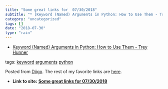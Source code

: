 ```yaml
---
title: "Some great links for  07/30/2018"
subtitle: "* [Keyword (Named) Arguments in Python: How to Use Them - Trey Hunner](<http://treyhunner.com/2018/0..."
category: "uncategorized"
tags: []
date: "2018-07-30"
type: "rain"
---
```

* [Keyword (Named) Arguments in Python: How to Use Them - Trey Hunner](<http://treyhunner.com/2018/04/keyword-arguments-in-python/>)

tags: [keyword](<https://www.diigo.com/user/pitosalas/keyword>)
[arguments](<https://www.diigo.com/user/pitosalas/arguments>)
[python](<https://www.diigo.com/user/pitosalas/python>)

Posted from [Diigo](<https://www.diigo.com>). The rest of my favorite links
are [here](<https://www.diigo.com/user/pitosalas>).


* **Link to site:** **[Some great links for  07/30/2018](None)**